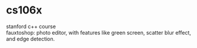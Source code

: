 # cs106x
stanford c++ course <br>
fauxtoshop: photo editor, with features like green screen, scatter blur effect, and edge detection.<br>
